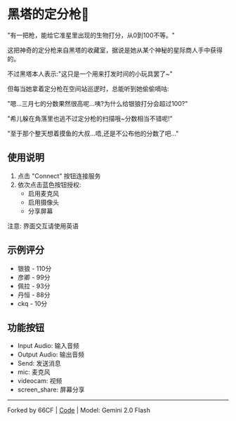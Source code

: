 # 黑塔的定分枪🔮

"有一把枪，能给它准星里出现的生物打分，从0到100不等。"

这把神奇的定分枪来自黑塔的收藏室，据说是她从某个神秘的星际商人手中获得的。

不过黑塔本人表示:"这只是一个用来打发时间的小玩具罢了~"

但每当她拿着定分枪在空间站巡逻时，总能听到她偷偷嘀咕:

"嗯...三月七的分数果然很高呢...咦?为什么给银狼打分会超过100?"

"希儿躲在角落里也逃不过定分枪的扫描哦~分数相当不错呢!"

"至于那个整天想着摸鱼的大叔...唔,还是不公布他的分数了吧..."

## 使用说明

1. 点击 "Connect" 按钮连接服务
2. 依次点击蓝色按钮授权:
   - 启用麦克风
   - 启用摄像头  
   - 分享屏幕

注意: 界面交互请使用英语

## 示例评分

- 银狼 - 110分
- 彦卿 - 99分
- 佩拉 - 93分
- 丹恒 - 88分
- ckq - 10分

## 功能按钮

- Input Audio: 输入音频
- Output Audio: 输出音频
- Send: 发送消息
- mic: 麦克风
- videocam: 视频
- screen_share: 屏幕分享

---
Forked by 66CF | [Code](链接到代码库) | Model: Gemini 2.0 Flash